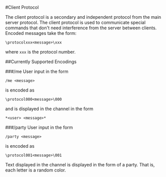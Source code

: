 #Client Protocol

The client protocol is a secondary and independent protocol from the main server
protocol. The client protocol is used to communicate special commands that 
don't need interference from the server between clients. Encoded messages take 
the form:
```
\protocolxxx<message>\xxx
```
where `xxx` is the protocol number.

##Currently Supported Encodings

###/me
User input in the form
```
/me <message>
```
is encoded as
```
\protocol000<message>\000
```
and is displayed in the channel in the form
```
*<user> <message>*
```

###/party
User input in the form
```
/party <message>
```
is encoded as 
```
\protocol001<message>\001
```
Text displayed in the channel is displayed in the form of a party. That is, each
letter is a random color.
